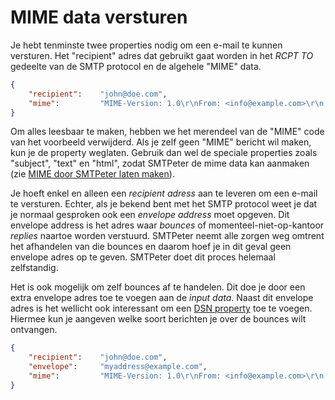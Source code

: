# MIME data versturen

Je hebt tenminste twee properties nodig om een e-mail te kunnen versturen. Het
"recipient" adres dat gebruikt gaat worden in het *RCPT TO* gedeelte van de SMTP
protocol en de algehele "MIME" data.

```json
{
    "recipient":    "john@doe.com",
    "mime":         "MIME-Version: 1.0\r\nFrom: <info@example.com>\r\n...."
}
```
Om alles leesbaar te maken, hebben we het merendeel van de "MIME" code van het 
voorbeeld verwijderd. Als je zelf geen "MIME" bericht wil maken, kun je de 
property weglaten. Gebruik dan wel de speciale properties zoals "subject", 
"text" en "html", zodat SMTPeter de mime data kan aanmaken (zie 
[MIME door SMTPeter laten maken](rest-send-json)).

Je hoeft enkel en alleen een *recipient adress* aan te leveren om een e-mail te
versturen. Echter, als je bekend bent met het SMTP protocol weet je dat je
normaal gesproken ook een *envelope address* moet opgeven. Dit envelope address 
is het adres waar *bounces* of momenteel-niet-op-kantoor *replies* naartoe
worden verstuurd. SMTPeter neemt alle zorgen weg omtrent het afhandelen van die 
bounces en daarom hoef je in dit geval geen envelope adres op te geven. SMTPeter 
doet dit proces helemaal zelfstandig.

Het is ook mogelijk om zelf bounces af te handelen. Dit doe je door een extra 
envelope adres toe te voegen aan de *input data*. Naast dit envelope adres
is het wellicht ook interessant om een [DSN property](rest-dsn "REST en DSN Messages") toe te voegen.
Hiermee kun je aangeven welke soort berichten je over de bounces wilt ontvangen.

```json
{
    "recipient":    "john@doe.com",
    "envelope":     "myaddress@example.com",
    "mime":         "MIME-Version: 1.0\r\nFrom: <info@example.com>\r\n...."
}
```
